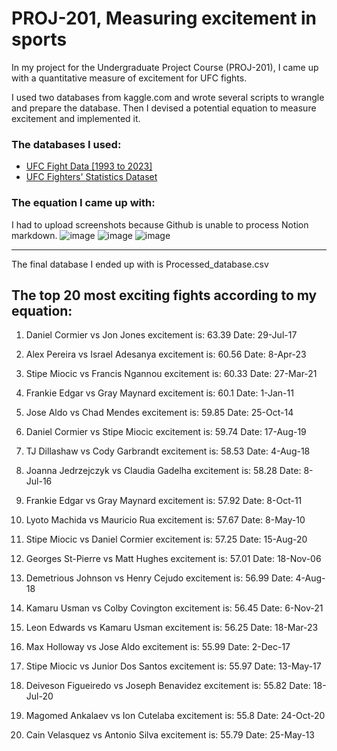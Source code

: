 # PROJ-201, Measuring excitement in sports
In my project for the Undergraduate Project Course (PROJ-201), I came up with a quantitative measure of excitement for UFC fights.

I used two databases from kaggle.com and wrote several scripts to wrangle and prepare the database. Then I devised a potential equation to measure excitement and implemented it.

### The databases I used:
* [UFC Fight Data [1993 to 2023]](https://www.kaggle.com/datasets/akshaysinghim/ufc-fight-data-1993-to-2023)
* [UFC Fighters' Statistics Dataset](https://www.kaggle.com/datasets/asaniczka/ufc-fighters-statistics)

### The equation I came up with:
I had to upload screenshots because Github is unable to process Notion markdown.
![image](https://github.com/N-alsharafi/PROJ-201/assets/103935821/89362e71-0ad7-4c9c-9ee9-d040442b9f2f)
![image](https://github.com/N-alsharafi/PROJ-201/assets/103935821/d28e86b9-d185-4914-bc59-f4bd493db8fc)
![image](https://github.com/N-alsharafi/PROJ-201/assets/103935821/ba088031-48bb-4e1d-8767-c21252ff9ece)


---
The final database I ended up with is Processed_database.csv

## The top 20 most exciting fights according to my equation:
1. Daniel Cormier vs Jon Jones  excitement is:  63.39
  Date:  29-Jul-17 

2. Alex Pereira vs Israel Adesanya  excitement is:  60.56
  Date:  8-Apr-23 

3. Stipe Miocic vs Francis Ngannou  excitement is:  60.33
  Date:  27-Mar-21 

4. Frankie Edgar vs Gray Maynard  excitement is:  60.1
  Date:  1-Jan-11 

5. Jose Aldo vs Chad Mendes  excitement is:  59.85
  Date:  25-Oct-14 

6. Daniel Cormier vs Stipe Miocic  excitement is:  59.74
  Date:  17-Aug-19 

7. TJ Dillashaw vs Cody Garbrandt  excitement is:  58.53
  Date:  4-Aug-18 

8. Joanna Jedrzejczyk vs Claudia Gadelha  excitement is:  58.28
  Date:  8-Jul-16 

9. Frankie Edgar vs Gray Maynard  excitement is:  57.92
  Date:  8-Oct-11 

10. Lyoto Machida vs Mauricio Rua  excitement is:  57.67
  Date:  8-May-10 

11. Stipe Miocic vs Daniel Cormier  excitement is:  57.25
  Date:  15-Aug-20 

12. Georges St-Pierre vs Matt Hughes  excitement is:  57.01
  Date:  18-Nov-06 

13. Demetrious Johnson vs Henry Cejudo  excitement is:  56.99
  Date:  4-Aug-18 

14. Kamaru Usman vs Colby Covington  excitement is:  56.45
  Date:  6-Nov-21 

15. Leon Edwards vs Kamaru Usman  excitement is:  56.25
  Date:  18-Mar-23 

16. Max Holloway vs Jose Aldo  excitement is:  55.99
  Date:  2-Dec-17 

17. Stipe Miocic vs Junior Dos Santos  excitement is:  55.97
  Date:  13-May-17 

18. Deiveson Figueiredo vs Joseph Benavidez  excitement is:  55.82
  Date:  18-Jul-20 

19. Magomed Ankalaev vs Ion Cutelaba  excitement is:  55.8
  Date:  24-Oct-20 

20. Cain Velasquez vs Antonio Silva  excitement is:  55.79
  Date:  25-May-13 
